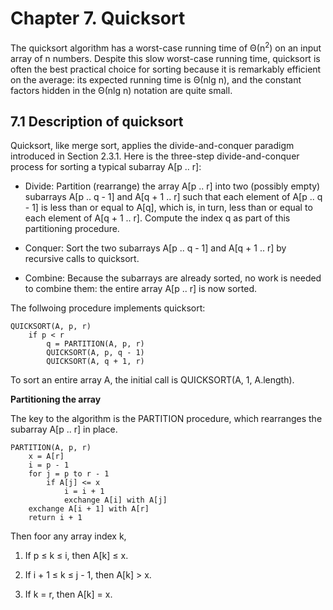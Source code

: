# Chapter 7. Quicksort

The quicksort algorithm has a worst-case running time of &Theta;(n<sup>2</sup>) on an input array of n numbers. Despite this slow worst-case running time, quicksort is often the best practical choice for sorting because it is remarkably efficient on the average: its expected running time is &Theta;(nlg n), and the constant factors hidden in the &Theta;(nlg n) notation are quite small.

## 7.1 Description of quicksort

Quicksort, like merge sort, applies the divide-and-conquer paradigm introduced in Section 2.3.1. Here is the three-step divide-and-conquer process for sorting a typical subarray A[p .. r]:

- Divide: Partition (rearrange) the array A[p .. r] into two (possibly empty) subarrays A[p .. q - 1] and A[q + 1 .. r] such that each element of A[p .. q - 1] is less than or equal to A[q], which is, in turn, less than or equal to each element of A[q + 1 .. r]. Compute the index q as part of this partitioning procedure.

- Conquer: Sort the two subarrays A[p .. q - 1] and A[q + 1 .. r] by recursive calls to quicksort.

- Combine: Because the subarrays are already sorted, no work is needed to combine them: the entire array A[p .. r] is now sorted.

The follwoing procedure implements quicksort:

```
QUICKSORT(A, p, r)
	if p < r
		q = PARTITION(A, p, r)
		QUICKSORT(A, p, q - 1)
		QUICKSORT(A, q + 1, r)
```

To sort an entire array A, the initial call is QUICKSORT(A, 1, A.length).

**Partitioning the array**

The key to the algorithm is the PARTITION procedure, which rearranges the subarray A[p .. r] in place.

```
PARTITION(A, p, r)
	x = A[r]
	i = p - 1
	for j = p to r - 1
		if A[j] <= x
			i = i + 1
			exchange A[i] with A[j]
	exchange A[i + 1] with A[r]
	return i + 1
```

Then foor any array index k,

1. If p &le; k &le; i, then A[k] &le; x.

2. If i + 1 &le; k &le; j - 1, then A[k] > x.

3. If k = r, then A[k] = x.



